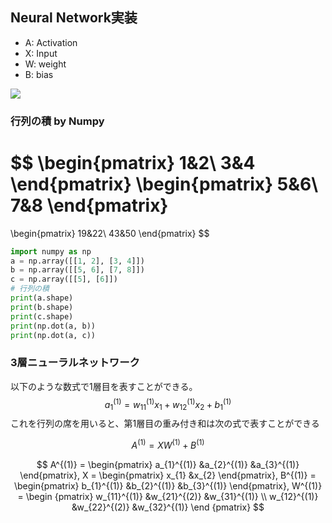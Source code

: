 ## Neural Network実装
- A: Activation
- X: Input
- W: weight
- B: bias

![](https://camo.qiitausercontent.com/6cc0a9c152f4a826725c5574a087de23ce6d6dea/68747470733a2f2f71696974612d696d6167652d73746f72652e73332e61702d6e6f727468656173742d312e616d617a6f6e6177732e636f6d2f302f3230393730352f64373830626534612d363865342d666532302d636434652d6230346431646166396663372e706e67)

### 行列の積 by Numpy
$$
\begin{pmatrix}
1&2\\
3&4
\end{pmatrix}
\begin{pmatrix}
5&6\\
7&8
\end{pmatrix}
=
\begin{pmatrix}
19&22\\
43&50
\end{pmatrix}
$$

```python
import numpy as np
a = np.array([[1, 2], [3, 4]])
b = np.array([[5, 6], [7, 8]])
c = np.array([[5], [6]])
# 行列の積
print(a.shape)
print(b.shape)
print(c.shape)
print(np.dot(a, b))
print(np.dot(a, c))
```

### 3層ニューラルネットワーク
以下のような数式で1層目を表すことができる。
$$ a_{1}^{(1)} = w_{11}^{(1)}x_{1} + w_{12}^{(1)}x_{2} + b_{1}^{(1)}  $$
これを行列の席を用いると、第1層目の重み付き和は次の式で表すことができる

$$ A^{(1)} = XW^{(1)} + B^{(1)} $$

$$ 
A^{(1)} = \begin{pmatrix} a_{1}^{(1)} &a_{2}^{(1)} &a_{3}^{(1)} \end{pmatrix},
X = \begin{pmatrix} x_{1} &x_{2} \end{pmatrix}, 
B^{(1)} = \begin{pmatrix} b_{1}^{(1)} &b_{2}^{(1)} &b_{3}^{(1)} \end{pmatrix},
W^{(1)} = \begin
{pmatrix} w_{11}^{(1)} &w_{21}^{(2)} &w_{31}^{(1)} \\
w_{12}^{(1)} &w_{22}^{(2)} &w_{32}^{(1)} 
\end {pmatrix}
 $$


